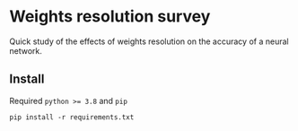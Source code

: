 # Weights resolution survey

Quick study of the effects of weights resolution on the accuracy of a neural network.

## Install

Required `python >= 3.8` and `pip`

```shell script
pip install -r requirements.txt
```
